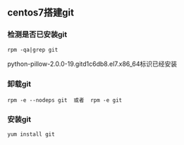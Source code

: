 ## centos7搭建git

### 检测是否已安装git

	rpm -qa|grep git

python-pillow-2.0.0-19.gitd1c6db8.el7.x86_64标识已经安装

### 卸载git

	rpm -e --nodeps git  或者  rpm -e git

### 安装git
	
	yum install git